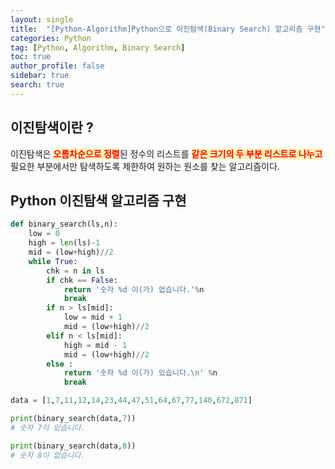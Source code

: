 ```yaml
---
layout: single
title:  "[Python-Algorithm]Python으로 이진탐색(Binary Search) 알고리즘 구현"
categories: Python
tag: [Python, Algorithm, Binary Search]
toc: true
author_profile: false
sidebar: true
search: true
---
```


## 이진탐색이란 ?
이진탐색은 <span style="color:red; background-color:#fff5b1;">**오름차순으로 정렬**</span>된 정수의 리스트를 <span style="color:red; background-color:#fff5b1;">**같은 크기의 두 부분 리스트로 나누고**</span> 필요한 부분에서만 탐색하도록
제한하여 원하는 원소를 찾는 알고리즘이다.

## Python 이진탐색 알고리즘 구현

```python
def binary_search(ls,n):
    low = 0
    high = len(ls)-1
    mid = (low+high)//2
    while True:
        chk = n in ls 
        if chk == False:
            return '숫자 %d 이(가) 없습니다.'%n
            break
        if n > ls[mid]:
            low = mid + 1
            mid = (low+high)//2
        elif n < ls[mid]:
            high = mid - 1
            mid = (low+high)//2
        else :
            return '숫자 %d 이(가) 있습니다.\n' %n
            break

data = [1,7,11,12,14,23,44,47,51,64,67,77,140,672,871]

print(binary_search(data,7))
# 숫자 7이 있습니다.

print(binary_search(data,8))
# 숫자 8이 없습니다.

```


